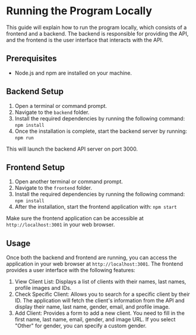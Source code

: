 # Running the Program Locally

This guide will explain how to run the program locally, which consists of a frontend and a backend. The backend is responsible for providing the API, and the frontend is the user interface that interacts with the API.

## Prerequisites
- Node.js and npm are installed on your machine.

## Backend Setup
1. Open a terminal or command prompt.
2. Navigate to the `backend` folder.
3. Install the required dependencies by running the following command:
```npm install```
4. Once the installation is complete, start the backend server by running:
```npm run```

This will launch the backend API server on port 3000.

## Frontend Setup
1. Open another terminal or command prompt.
2. Navigate to the `frontend` folder.
3. Install the required dependencies by running the following command:
```npm install```
4. After the installation, start the frontend application with:
```npm start```

Make sure the frontend application can be accessible at `http://localhost:3001` in your web browser.

## Usage
Once both the backend and frontend are running, you can access the application in your web browser at `http://localhost:3001`. The frontend provides a user interface with the following features:

1. View Client List: Displays a list of clients with their names, last names, profile images and IDs.
2. Check Specific Client: Allows you to search for a specific client by their ID. The application will fetch the client's information from the API and display their name, last name, gender, email, and profile image.
3. Add Client: Provides a form to add a new client. You need to fill in the first name, last name, email, gender, and image URL. If you select "Other" for gender, you can specify a custom gender.

